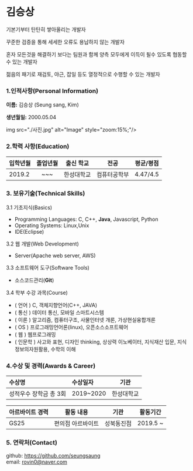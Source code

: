 # 김승상

기본기부터 탄탄히 쌓아올리는 개발자

꾸준한 검증을 통해 세세한 오류도 용납하지 않는 개발자

혼자 모든것을 해결하기 보다는 팀원과 함께 양측 모두에게 이득이 될수 있도록 협동할수 있는 개발자

젊음의 패기로 재검토, 야근, 잡일 등도 열정적으로 수행할 수 있는 개발자

### 1.인적사항(Personal Information)  

 **이름:** 김승상 (Seung sang, Kim)
  
 **생년월일:** 2000.05.04  
  
 img src="./사진.jpg" alt="Image" style="zoom:15%;"/>

### 2.학력 사항(Education)

| 입학년월 | 졸업년월 | 출신 학교 |전공 | 평균/평점 | 
| :---         |     :---:      |        :---:   |    :---:      | :---:       |  
| 2019.2 | ~~~ | 한성대학교   |컴퓨터공학부 | 4.47/4.5 |

### 3. 보유기술(Technical Skills)

3.1  기초지식(Basics)
* Programming Languages: C, C++, __Java__, Javascript, Python
* Operating Systems: Linux,Unix
* IDE(Eclipse)

3.2 웹 개발(Web Development)
* Server(Apache web server, AWS)

3.3 소프트웨어 도구(Software Tools)
* 소스코드관리(__Git__)

3.4 학부 수강 과목(Course)
* ( 언어 ) C, 객체지향언어(C++, JAVA)
* ( 통신 ) 데이터 통신, 모바일 스마트시스템
* ( 이론 ) 알고리즘, 컴퓨터구조, 사물인터넷 개론, 가상현실융합개론
* ( OS ) 프로그래밍언어론(linux), 오픈소스소프트웨어
* ( 웹 ) 웹프로그래밍
* ( 인문학 ) 사고와 표현, 디자인 thinking, 상상력 이노베이터, 지식재산 입문, 지식정보의자원활용, 수학의 이해

### 4.수상 및 경력(Awards & Career)
| 수상명 | 수상일자 | 기관 |
| :---         |     :---      |         :---:    |
| 성적우수 장학금 총 3회  |2019~2020    | 한성대학교   |

| 아르바이트 경력 | 활동 내용 | 기관 |활동기간 |
| :---         |     :---:      |        :---:   |    :---:      | 
| GS25 | 편의점 아르바이트 | 성북동진점 | 2019.5 ~  |

### 5. 연락처(Contact)
github: https://github.com/seungsaung   
email: rovin0@naver.com

